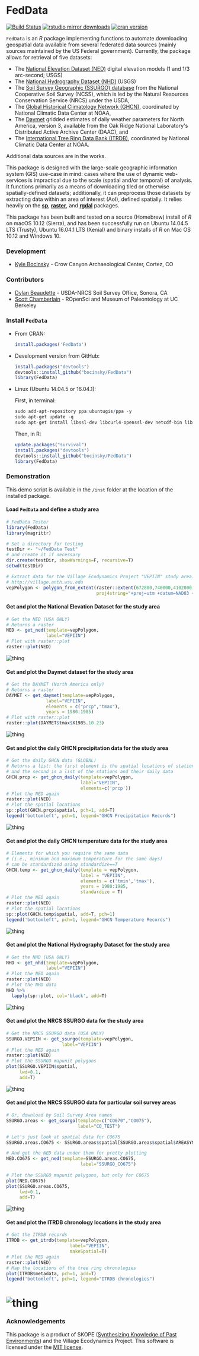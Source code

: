 FedData
========

[![Build Status](https://api.travis-ci.org/bocinsky/FedData.png)](https://travis-ci.org/bocinsky/FedData)
[![rstudio mirror downloads](http://cranlogs.r-pkg.org/badges/grand-total/FedData)](https://github.com/metacran/cranlogs.app)
[![cran version](http://www.r-pkg.org/badges/version/FedData)](https://cran.r-project.org/package=FedData)

`FedData` is an *R* package implementing functions to automate downloading geospatial data available from several federated data sources (mainly sources maintained by the US Federal government). Currently, the package allows for retrieval of five datasets: 

* The [National Elevation Dataset (NED)](http://ned.usgs.gov) digital elevation models (1 and 1/3 arc-second; USGS)
* The [National Hydrography Dataset (NHD)](http://nhd.usgs.gov) (USGS)
* The [Soil Survey Geographic (SSURGO) database](http://websoilsurvey.sc.egov.usda.gov/) from the National Cooperative Soil Survey (NCSS), which is led by the Natural Resources Conservation Service (NRCS) under the USDA,
* The [Global Historical Climatology Network (GHCN)](http://www.ncdc.noaa.gov/data-access/land-based-station-data/land-based-datasets/global-historical-climatology-network-ghcn), coordinated by National Climatic Data Center at NOAA,
* The [Daymet](https://daymet.ornl.gov/) gridded estimates of daily weather parameters for North America, version 3, available from the Oak Ridge National Laboratory's Distributed Active Archive Center (DAAC), and
* The [International Tree Ring Data Bank (ITRDB)](http://www.ncdc.noaa.gov/data-access/paleoclimatology-data/datasets/tree-ring), coordinated by National Climatic Data Center at NOAA.

Additional data sources are in the works.

This package is designed with the large-scale geographic information system (GIS) use-case in mind: cases where the use of dynamic web-services is impractical due to the scale (spatial and/or temporal) of analysis. It functions primarily as a means of downloading tiled or otherwise spatially-defined datasets; additionally, it can preprocess those datasets by extracting data within an area of interest (AoI), defined spatially. It relies heavily on the [**sp**](https://cran.r-project.org/package=sp), [**raster**](https://cran.r-project.org/package=raster), and [**rgdal**](https://cran.r-project.org/package=rgdal) packages.

This package has been built and tested on a source (Homebrew) install of *R* on macOS 10.12 (Sierra), and has been successfully run on Ubuntu 14.04.5 LTS (Trusty), Ubuntu 16.04.1 LTS (Xenial) and binary installs of *R* on Mac OS 10.12 and Windows 10.

### Development
+ [Kyle Bocinsky](http://bocinsky.io) - Crow Canyon Archaeological Center, Cortez, CO

### Contributors
+ [Dylan Beaudette](http://casoilresource.lawr.ucdavis.edu/people/dylan-e-beaudette/) - USDA-NRCS Soil Survey Office, Sonora, CA
+ [Scott Chamberlain](http://scottchamberlain.info/) - ROpenSci and Museum of Paleontology at UC Berkeley

### Install `FedData`
+ From CRAN:
    ```r
    install.packages('FedData')
    ```

+ Development version from GitHub:
    ```r
    install.packages("devtools")
    devtools::install_github("bocinsky/FedData")
    library(FedData)
    ```
+ Linux (Ubuntu 14.04.5 or 16.04.1):

    First, in terminal:
    ```r
    sudo add-apt-repository ppa:ubuntugis/ppa -y
    sudo apt-get update -q
    sudo apt-get install libssl-dev libcurl4-openssl-dev netcdf-bin libnetcdf-dev gdal-bin libgdal-dev
    ```
    Then, in R:
    ```r
    update.packages("survival")
    install.packages("devtools")
    devtools::install_github("bocinsky/FedData")
    library(FedData)
    ```


### Demonstration
This demo script is available in the `/inst` folder at the location of the installed package.

#### Load `FedData` and define a study area
```r
# FedData Tester
library(FedData)
library(magrittr)

# Set a directory for testing
testDir <- "~/FedData Test"
# and create it if necessary
dir.create(testDir, showWarnings=F, recursive=T)
setwd(testDir)

# Extract data for the Village Ecodynamics Project "VEPIIN" study area:
# http://village.anth.wsu.edu
vepPolygon <- polygon_from_extent(raster::extent(672800,740000,4102000,4170000),
                                  proj4string="+proj=utm +datum=NAD83 +zone=12")
```

#### Get and plot the National Elevation Dataset for the study area
```r
# Get the NED (USA ONLY)
# Returns a raster
NED <- get_ned(template=vepPolygon,
               label="VEPIIN")
# Plot with raster::plot
raster::plot(NED)
```
![thing](inst/img/NED.png)

#### Get and plot the Daymet dataset for the study area
```r
# Get the DAYMET (North America only)
# Returns a raster
DAYMET <- get_daymet(template=vepPolygon,
               label="VEPIIN",
               elements = c("prcp","tmax"),
               years = 1980:1985)
# Plot with raster::plot
raster::plot(DAYMET$tmax$X1985.10.23)
```
![thing](inst/img/DAYMET.png)

#### Get and plot the daily GHCN precipitation data for the study area
```r
# Get the daily GHCN data (GLOBAL)
# Returns a list: the first element is the spatial locations of stations,
# and the second is a list of the stations and their daily data
GHCN.prcp <- get_ghcn_daily(template=vepPolygon, 
                            label="VEPIIN", 
                            elements=c('prcp'))
# Plot the NED again
raster::plot(NED)
# Plot the spatial locations
sp::plot(GHCN.prcp$spatial, pch=1, add=T)
legend('bottomleft', pch=1, legend="GHCN Precipitation Records")
```
![thing](inst/img/GHCN_prcp.png)

#### Get and plot the daily GHCN temperature data for the study area
```r
# Elements for which you require the same data
# (i.e., minimum and maximum temperature for the same days)
# can be standardized using standardize==T
GHCN.temp <- get_ghcn_daily(template = vepPolygon, 
                            label = "VEPIIN", 
                            elements = c('tmin','tmax'), 
                            years = 1980:1985,
                            standardize = T)
# Plot the NED again
raster::plot(NED)
# Plot the spatial locations
sp::plot(GHCN.temp$spatial, add=T, pch=1)
legend('bottomleft', pch=1, legend="GHCN Temperature Records")
```
![thing](inst/img/GHCN_temp.png)

#### Get and plot the National Hydrography Dataset for the study area
```r
# Get the NHD (USA ONLY)
NHD <- get_nhd(template=vepPolygon, 
               label="VEPIIN")
# Plot the NED again
raster::plot(NED)
# Plot the NHD data
NHD %>%
  lapply(sp::plot, col='black', add=T)
```
![thing](inst/img/NHD.png)


#### Get and plot the NRCS SSURGO data for the study area
```r
# Get the NRCS SSURGO data (USA ONLY)
SSURGO.VEPIIN <- get_ssurgo(template=vepPolygon, 
                     label="VEPIIN")
# Plot the NED again
raster::plot(NED)
# Plot the SSURGO mapunit polygons
plot(SSURGO.VEPIIN$spatial,
     lwd=0.1,
     add=T)
```
![thing](inst/img/SSURGO_VEP.png)

#### Get and plot the NRCS SSURGO data for particular soil survey areas
```r
# Or, download by Soil Survey Area names
SSURGO.areas <- get_ssurgo(template=c("CO670","CO075"), 
                           label="CO_TEST")

# Let's just look at spatial data for CO675
SSURGO.areas.CO675 <- SSURGO.areas$spatial[SSURGO.areas$spatial$AREASYMBOL=="CO075",]

# And get the NED data under them for pretty plotting
NED.CO675 <- get_ned(template=SSURGO.areas.CO675,
                            label="SSURGO_CO675")
               
# Plot the SSURGO mapunit polygons, but only for CO675
plot(NED.CO675)
plot(SSURGO.areas.CO675,
     lwd=0.1,
     add=T)
```
![thing](inst/img/SSURGO_areas.png)

#### Get and plot the ITRDB chronology locations in the study area
```r
# Get the ITRDB records
ITRDB <- get_itrdb(template=vepPolygon,
                        label="VEPIIN",
                        makeSpatial=T)
# Plot the NED again
raster::plot(NED)
# Map the locations of the tree ring chronologies
plot(ITRDB$metadata, pch=1, add=T)
legend('bottomleft', pch=1, legend="ITRDB chronologies")
```
![thing](inst/img/ITRDB.png)
========

### Acknowledgements
This package is a product of SKOPE ([Synthesizing Knowledge of Past Environments](http://www.envirecon.org)) and the Village Ecodynamics Project. This software is licensed under the [MIT license](https://opensource.org/licenses/MIT).